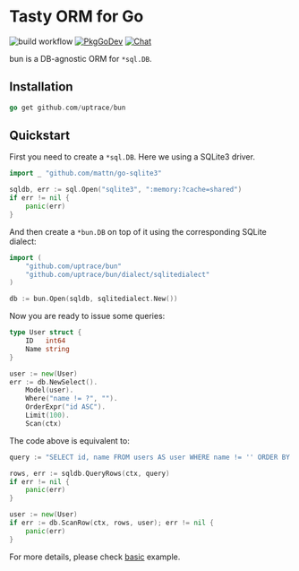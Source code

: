 # Tasty ORM for Go

![build workflow](https://github.com/uptrace/bun/actions/workflows/build.yml/badge.svg)
[![PkgGoDev](https://pkg.go.dev/badge/github.com/uptrace/bun)](https://pkg.go.dev/github.com/uptrace/bun)
[![Chat](https://discordapp.com/api/guilds/752070105847955518/widget.png)](https://discord.gg/rWtp5Aj)

bun is a DB-agnostic ORM for `*sql.DB`.

## Installation

```go
go get github.com/uptrace/bun
```

## Quickstart

First you need to create a `*sql.DB`. Here we using a SQLite3 driver.

```go
import _ "github.com/mattn/go-sqlite3"

sqldb, err := sql.Open("sqlite3", ":memory:?cache=shared")
if err != nil {
	panic(err)
}
```

And then create a `*bun.DB` on top of it using the corresponding SQLite dialect:

```go
import (
	"github.com/uptrace/bun"
	"github.com/uptrace/bun/dialect/sqlitedialect"
)

db := bun.Open(sqldb, sqlitedialect.New())
```

Now you are ready to issue some queries:

```go
type User struct {
	ID	 int64
	Name string
}

user := new(User)
err := db.NewSelect().
	Model(user).
	Where("name != ?", "").
	OrderExpr("id ASC").
	Limit(100).
	Scan(ctx)
```

The code above is equivalent to:

```go
query := "SELECT id, name FROM users AS user WHERE name != '' ORDER BY id ASC LIMIT 100"

rows, err := sqldb.QueryRows(ctx, query)
if err != nil {
	panic(err)
}

user := new(User)
if err := db.ScanRow(ctx, rows, user); err != nil {
	panic(err)
}
```

For more details, please check [basic](example/basic) example.
